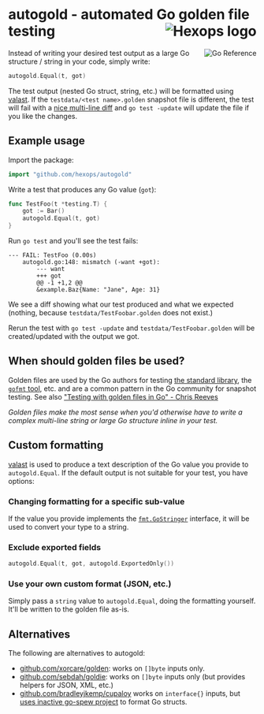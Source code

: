 # autogold - automated Go golden file testing <a href="https://hexops.com"><img align="right" alt="Hexops logo" src="https://raw.githubusercontent.com/hexops/media/master/readme.svg"></img></a>

<a href="https://pkg.go.dev/badge/github.com/hexops/autogold"><img src="https://pkg.go.dev/badge/badge/github.com/hexops/autogold.svg" alt="Go Reference" align="right"></a>

Instead of writing your desired test output as a large Go structure / string in your code, simply write:

```Go
autogold.Equal(t, got)
```

The test output (nested Go struct, string, etc.) will be formatted using [valast](https://github.com/hexops/valast). If the `testdata/<test name>.golden` snapshot file is different, the test will fail with a [nice multi-line diff](https://github.com/hexops/gotextdiff) and `go test -update` will update the file if you like the changes.

## Example usage

Import the package:

```Go
import "github.com/hexops/autogold"
```

Write a test that produces any Go value (`got`):

```Go
func TestFoo(t *testing.T) {
    got := Bar()
    autogold.Equal(t, got)
}
```

Run `go test` and you'll see the test fails:

```
--- FAIL: TestFoo (0.00s)
    autogold.go:148: mismatch (-want +got):
        --- want
        +++ got
        @@ -1 +1,2 @@
        &example.Baz{Name: "Jane", Age: 31}
```

We see a diff showing what our test produced and what we expected (nothing, because `testdata/TestFoobar.golden` does not exist.)

Rerun the test with `go test -update` and `testdata/TestFoobar.golden` will be created/updated with the output we got.

## When should golden files be used?

Golden files are used by the Go authors for testing [the standard library](https://golang.org/src/go/doc/doc_test.go), the [`gofmt` tool](https://github.com/golang/go/blob/master/src/cmd/gofmt/gofmt_test.go#L124-L130), etc. and are a common pattern in the Go community for snapshot testing. See also ["Testing with golden files in Go" - Chris Reeves](https://medium.com/soon-london/testing-with-golden-files-in-go-7fccc71c43d3)

_Golden files make the most sense when you'd otherwise have to write a complex multi-line string or large Go structure inline in your test._

## Custom formatting

[valast](https://github.com/hexops/valast) is used to produce a text description of the Go value you provide to `autogold.Equal`. If the default output is not suitable for your test, you have options:

### Changing formatting for a specific sub-value

If the value you provide implements the [`fmt.GoStringer`](https://golang.org/pkg/fmt/#GoStringer) interface, it will be used to convert your type to a string.

### Exclude exported fields

```Go
autogold.Equal(t, got, autogold.ExportedOnly())
```

### Use your own custom format (JSON, etc.)

Simply pass a `string` value to `autogold.Equal`, doing the formatting yourself. It'll be written to the golden file as-is.

## Alternatives

The following are alternatives to autogold:

- [github.com/xorcare/golden](https://pkg.go.dev/github.com/xorcare/golden): works on `[]byte` inputs only.
- [github.com/sebdah/goldie](https://pkg.go.dev/github.com/sebdah/goldie/v2): works on `[]byte` inputs only (but provides helpers for JSON, XML, etc.)
- [github.com/bradleyjkemp/cupaloy](https://pkg.go.dev/github.com/bradleyjkemp/cupaloy/v2) works on `interface{}` inputs, but [uses inactive go-spew project](https://github.com/davecgh/go-spew/issues/128) to format Go structs.

